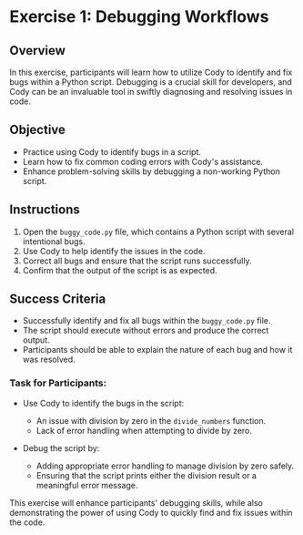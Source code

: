 # Exercise 1: Debugging Workflows

## Overview
In this exercise, participants will learn how to utilize Cody to identify and fix bugs within a Python script. Debugging is a crucial skill for developers, and Cody can be an invaluable tool in swiftly diagnosing and resolving issues in code.

## Objective
- Practice using Cody to identify bugs in a script.
- Learn how to fix common coding errors with Cody's assistance.
- Enhance problem-solving skills by debugging a non-working Python script.

## Instructions
1. Open the `buggy_code.py` file, which contains a Python script with several intentional bugs.
2. Use Cody to help identify the issues in the code.
3. Correct all bugs and ensure that the script runs successfully.
4. Confirm that the output of the script is as expected.

## Success Criteria
- Successfully identify and fix all bugs within the `buggy_code.py` file.
- The script should execute without errors and produce the correct output.
- Participants should be able to explain the nature of each bug and how it was resolved.

### Task for Participants:
- Use Cody to identify the bugs in the script:
  - An issue with division by zero in the `divide_numbers` function.
  - Lack of error handling when attempting to divide by zero.

- Debug the script by:
  - Adding appropriate error handling to manage division by zero safely.
  - Ensuring that the script prints either the division result or a meaningful error message.
  
This exercise will enhance participants' debugging skills, while also demonstrating the power of using Cody to quickly find and fix issues within the code.